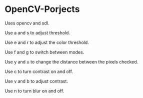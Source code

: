 # OpenCV-Porjects

Uses opencv and sdl.

Use a and s to adjust threshold.

Use e and r to adjust the color threshold.

Use f and g to switch between modes.

Use y and u to change the distance between the pixels checked.

Use c to turn contrast on and off.

Use v and b to adjust contrast.

Use n to turn blur on and off.
